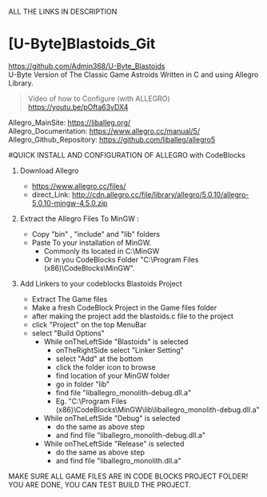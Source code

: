 ALL THE LINKS IN DESCRIPTION  

# [U-Byte]Blastoids_Git
 https://github.com/Admin368/U-Byte_Blastoids  
 U-Byte Version of The Classic Game Astroids Written in C and using Allegro Library.  
 > Video of how to Configure (with ALLEGRO) https://youtu.be/pOfta63vDX4  

Allegro_MainSite: https://liballeg.org/  
Allegro_Documentation: https://www.allegro.cc/manual/5/  
Allegro_Github_Repository: https://github.com/liballeg/allegro5  
  

  
#QUICK INSTALL AND CONFIGURATION OF ALLEGRO with CodeBlocks  
1. Download Allegro  
   - https://www.allegro.cc/files/
   - direct_Link: http://cdn.allegro.cc/file/library/allegro/5.0.10/allegro-5.0.10-mingw-4.5.0.zip
  
2. Extract the Allegro Files To MinGW :
   - Copy "bin" , "include" and "lib" folders  
   - Paste To your installation of MinGW.  
     - Commonly its located in C:\MinGW  
     - Or in you CodeBlocks Folder "C:\Program Files (x86)\CodeBlocks\MinGW".  
  
3. Add Linkers to your codeblocks Blastoids Project  
   - Extract The Game files
   - Make a fresh CodeBlock Project in the Game files folder
   - after making the project add the blastoids.c file to the project 
   - click "Project" on the top MenuBar  
   - select  "Build Options"<br/>
     - While onTheLeftSide "Blastoids" is selected  
         - onTheRightSide select "Linker Setting"  
         - select "Add" at the bottom  
         - click the folder icon to browse  
         - find location of your MinGW folder  
         - go in folder "lib"  
         - find file "liballegro_monolith-debug.dll.a"  
         - Eg. "C:\Program Files (x86)\CodeBlocks\MinGW\lib\liballegro_monolith-debug.dll.a"  
     - While onTheLeftSide "Debug" is selected  
         - do the same as above step  
         - and find file "liballegro_monolith-debug.dll.a"  
     - While onTheLeftSide "Release" is selected  
         - do the same as above step  
         - and find file "liballegro_monolith.dll.a" 
         
MAKE SURE ALL GAME FILES ARE IN CODE BLOCKS PROJECT FOLDER!  
YOU ARE DONE, YOU CAN TEST BUILD THE PROJECT.    

